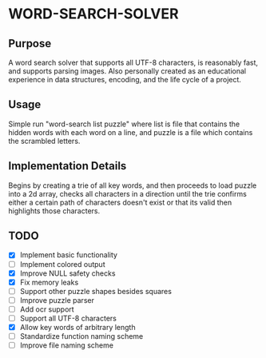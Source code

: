 # WORD-SEARCH-SOLVER
## Purpose
A word search solver that supports all UTF-8 characters, is reasonably fast, and
supports parsing images. Also personally created as an educational experience
in data structures, encoding, and the life cycle of a project.
## Usage
Simple run "word-search list puzzle" where list is file that contains the
hidden words with each word on a line, and puzzle is a file which contains
the scrambled letters.
## Implementation Details
Begins by creating a trie of all key words, and then proceeds to load puzzle
into a 2d array, checks all characters in a direction until the trie confirms either
a certain path of characters doesn't exist or that its valid then highlights those
characters.
## TODO
- [X] Implement basic functionality
- [ ] Implement colored output
- [X] Improve NULL safety checks
- [X] Fix memory leaks
- [ ] Support other puzzle shapes besides squares
- [ ] Improve puzzle parser
- [ ] Add ocr support
- [ ] Support all UTF-8 characters
- [X] Allow key words of arbitrary length
- [ ] Standardize function naming scheme
- [ ] Improve file naming scheme
